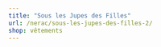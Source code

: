 ```yaml
---
title: "Sous les Jupes des Filles"
url: /nerac/sous-les-jupes-des-filles-2/
shop: vêtements
---
```

